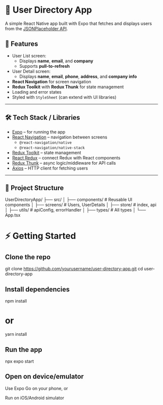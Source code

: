 # 📱 User Directory App

A simple React Native app built with Expo that fetches and displays users from
the [JSONPlaceholder API](https://jsonplaceholder.typicode.com/users).

## 🚀 Features

- User List screen:
  - Displays **name**, **email**, and **company**
  - Supports **pull-to-refresh**
- User Detail screen:
  - Displays **name**, **email**, **phone**, **address**, and **company info**
- **React Navigation** for screen navigation
- **Redux Toolkit** with **Redux Thunk** for state management
- Loading and error states
- Styled with `StyleSheet` (can extend with UI libraries)

---

## 🛠️ Tech Stack / Libraries

- [Expo](https://expo.dev/) – for running the app
- [React Navigation](https://reactnavigation.org/) – navigation between screens
  - `@react-navigation/native`
  - `@react-navigation/native-stack`
- [Redux Toolkit](https://redux-toolkit.js.org/) – state management
- [React Redux](https://react-redux.js.org/) – connect Redux with React
  components
- [Redux Thunk](https://github.com/reduxjs/redux-thunk) – async logic/middleware
  for API calls
- [Axios](https://axios-http.com/) – HTTP client for fetching users

---

## 📂 Project Structure

UserDirectoryApp/ ├── src/ │ ├── components/ # Reusable UI components │ ├──
screens/ # Users, UserDetails │ ├── store/ # index, api │ ├── utils/ #
apiConfig, errorHandler │ ├── types/ # All types │ └── App.tsx

# ⚡ Getting Started

## Clone the repo

git clone https://github.com/yourusername/user-directory-app.git cd
user-directory-app

## Install dependencies

npm install

# or

yarn install

## Run the app

npx expo start

## Open on device/emulator

Use Expo Go on your phone, or

Run on iOS/Android simulator
